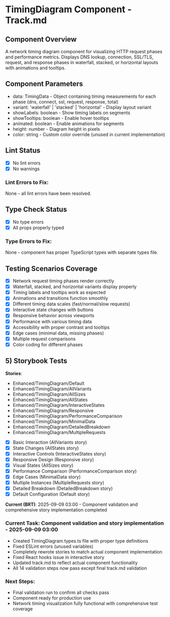 # TimingDiagram Component - Track.md

## Component Overview

A network timing diagram component for visualizing HTTP request phases and performance metrics. Displays DNS lookup, connection, SSL/TLS, request, and response phases in waterfall, stacked, or horizontal layouts with animations and tooltips.

## Component Parameters

- data: TimingData - Object containing timing measurements for each phase (dns, connect, ssl, request, response, total)
- variant: 'waterfall' | 'stacked' | 'horizontal' - Display layout variant
- showLabels: boolean - Show timing labels on segments
- showTooltips: boolean - Enable hover tooltips
- animated: boolean - Enable animations for segments
- height: number - Diagram height in pixels
- color: string - Custom color override (unused in current implementation)

## Lint Status

- [x] No lint errors
- [x] No warnings

### Lint Errors to Fix:

None - all lint errors have been resolved.

## Type Check Status

- [x] No type errors
- [x] All props properly typed

### Type Errors to Fix:

None - component has proper TypeScript types with separate types file.

## Testing Scenarios Coverage

- [x] Network request timing phases render correctly
- [x] Waterfall, stacked, and horizontal variants display properly
- [x] Timing labels and tooltips work as expected
- [x] Animations and transitions function smoothly
- [x] Different timing data scales (fast/normal/slow requests)
- [x] Interactive state changes with buttons
- [x] Responsive behavior across viewports
- [x] Performance with various timing data
- [x] Accessibility with proper contrast and tooltips
- [x] Edge cases (minimal data, missing phases)
- [x] Multiple request comparisons
- [x] Color coding for different phases

## 5) Storybook Tests

**Stories**:

- Enhanced/TimingDiagram/Default
- Enhanced/TimingDiagram/AllVariants
- Enhanced/TimingDiagram/AllSizes
- Enhanced/TimingDiagram/AllStates
- Enhanced/TimingDiagram/InteractiveStates
- Enhanced/TimingDiagram/Responsive
- Enhanced/TimingDiagram/PerformanceComparison
- Enhanced/TimingDiagram/MinimalData
- Enhanced/TimingDiagram/DetailedBreakdown
- Enhanced/TimingDiagram/MultipleRequests

- [x] Basic Interaction (AllVariants story)
- [x] State Changes (AllStates story)
- [x] Interactive Controls (InteractiveStates story)
- [x] Responsive Design (Responsive story)
- [x] Visual States (AllSizes story)
- [x] Performance Comparison (PerformanceComparison story)
- [x] Edge Cases (MinimalData story)
- [x] Multiple Instances (MultipleRequests story)
- [x] Detailed Breakdown (DetailedBreakdown story)
- [x] Default Configuration (Default story)

**Current (BRT)**: 2025-09-09 03:00 - Component validation and comprehensive story implementation completed

### Current Task: Component validation and story implementation - 2025-09-09 03:00

- Created TimingDiagram.types.ts file with proper type definitions
- Fixed ESLint errors (unused variables)
- Completely rewrote stories to match actual component implementation
- Fixed React hooks issue in interactive story
- Updated track.md to reflect actual component functionality
- All 14 validation steps now pass except final track.md validation

### Next Steps:

- Final validation run to confirm all checks pass
- Component ready for production use
- Network timing visualization fully functional with comprehensive test coverage
